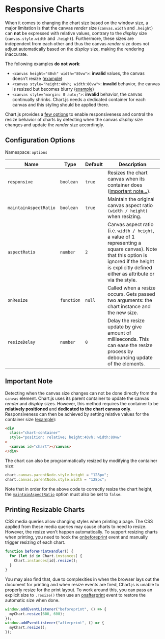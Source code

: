 # Responsive Charts

When it comes to changing the chart size based on the window size, a major limitation is that the canvas _render_ size (`canvas.width` and `.height`) can **not** be expressed with relative values, contrary to the _display_ size (`canvas.style.width` and `.height`). Furthermore, these sizes are independent from each other and thus the canvas _render_ size does not adjust automatically based on the _display_ size, making the rendering inaccurate.

The following examples **do not work**:

- `<canvas height="40vh" width="80vw">`: **invalid** values, the canvas doesn't resize ([example](https://codepen.io/chartjs/pen/oWLZaR))
- `<canvas style="height:40vh; width:80vw">`: **invalid** behavior, the canvas is resized but becomes blurry ([example](https://codepen.io/chartjs/pen/WjxpmO))
- `<canvas style="margin: 0 auto;">`: **invalid** behavior, the canvas continually shrinks. Chart.js needs a dedicated container for each canvas and this styling should be applied there.

Chart.js provides a [few options](#configuration-options) to enable responsiveness and control the resize behavior of charts by detecting when the canvas _display_ size changes and update the _render_ size accordingly.

## Configuration Options

Namespace: `options`

| Name                  | Type       | Default | Description                                                                                                                                                                                        |
| --------------------- | ---------- | ------- | -------------------------------------------------------------------------------------------------------------------------------------------------------------------------------------------------- |
| `responsive`          | `boolean`  | `true`  | Resizes the chart canvas when its container does ([important note...](#important-note)).                                                                                                           |
| `maintainAspectRatio` | `boolean`  | `true`  | Maintain the original canvas aspect ratio `(width / height)` when resizing.                                                                                                                        |
| `aspectRatio`         | `number`   | `2`     | Canvas aspect ratio (i.e. `width / height`, a value of 1 representing a square canvas). Note that this option is ignored if the height is explicitly defined either as attribute or via the style. |
| `onResize`            | `function` | `null`  | Called when a resize occurs. Gets passed two arguments: the chart instance and the new size.                                                                                                       |
| `resizeDelay`         | `number`   | `0`     | Delay the resize update by give amount of milliseconds. This can ease the resize process by debouncing update of the elements.                                                                     |

## Important Note

Detecting when the canvas size changes can not be done directly from the `canvas` element. Chart.js uses its parent container to update the canvas _render_ and _display_ sizes. However, this method requires the container to be **relatively positioned** and **dedicated to the chart canvas only**. Responsiveness can then be achieved by setting relative values for the container size ([example](https://codepen.io/chartjs/pen/YVWZbz)):

```html
<div
  class="chart-container"
  style="position: relative; height:40vh; width:80vw"
>
  <canvas id="chart"></canvas>
</div>
```

The chart can also be programmatically resized by modifying the container size:

```javascript
chart.canvas.parentNode.style.height = "128px";
chart.canvas.parentNode.style.width = "128px";
```

Note that in order for the above code to correctly resize the chart height, the [`maintainAspectRatio`](#configuration-options) option must also be set to `false`.

## Printing Resizable Charts

CSS media queries allow changing styles when printing a page. The CSS applied from these media queries may cause charts to need to resize. However, the resize won't happen automatically. To support resizing charts when printing, you need to hook the [onbeforeprint](https://developer.mozilla.org/en-US/docs/Web/API/WindowEventHandlers/onbeforeprint) event and manually trigger resizing of each chart.

```javascript
function beforePrintHandler() {
  for (let id in Chart.instances) {
    Chart.instances[id].resize();
  }
}
```

You may also find that, due to complexities in when the browser lays out the document for printing and when resize events are fired, Chart.js is unable to properly resize for the print layout. To work around this, you can pass an explicit size to `.resize()` then use an [onafterprint](https://developer.mozilla.org/en-US/docs/Web/API/WindowEventHandlers/onafterprint) event to restore the automatic size when done.

```javascript
window.addEventListener("beforeprint", () => {
  myChart.resize(600, 600);
});
window.addEventListener("afterprint", () => {
  myChart.resize();
});
```
